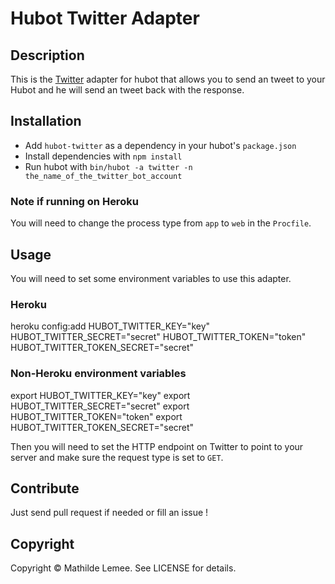 # Hubot Twitter Adapter

## Description

This is the [Twitter](http://twitter.com) adapter for hubot that allows you to
send an tweet to your Hubot and he will send an tweet back with the response.

## Installation

* Add `hubot-twitter` as a dependency in your hubot's `package.json`
* Install dependencies with `npm install`
* Run hubot with `bin/hubot -a twitter -n the_name_of_the_twitter_bot_account`

### Note if running on Heroku

You will need to change the process type from `app` to `web` in the `Procfile`.

## Usage

You will need to set some environment variables to use this adapter.

### Heroku

   heroku config:add HUBOT_TWITTER_KEY="key" HUBOT_TWITTER_SECRET="secret" HUBOT_TWITTER_TOKEN="token" HUBOT_TWITTER_TOKEN_SECRET="secret"


### Non-Heroku environment variables

   export HUBOT_TWITTER_KEY="key"
   export HUBOT_TWITTER_SECRET="secret"
   export HUBOT_TWITTER_TOKEN="token"
   export HUBOT_TWITTER_TOKEN_SECRET="secret"

Then you will need to set the HTTP endpoint on Twitter to point to your server
and make sure the request type is set to `GET`.

## Contribute

Just send pull request if needed or fill an issue !

## Copyright

Copyright &copy; Mathilde Lemee. See LICENSE for details.

